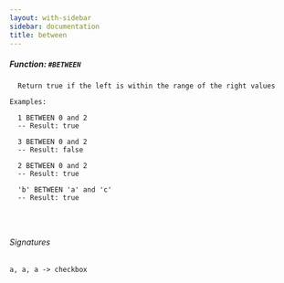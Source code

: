 ```yaml
---
layout: with-sidebar
sidebar: documentation
title: between
---
```


##### Function: `#BETWEEN`
```
  Return true if the left is within the range of the right values

Examples:

  1 BETWEEN 0 and 2
  -- Result: true

  3 BETWEEN 0 and 2
  -- Result: false

  2 BETWEEN 0 and 2
  -- Result: true

  'b' BETWEEN 'a' and 'c'
  -- Result: true




```

###### Signatures
    a, a, a -> checkbox

